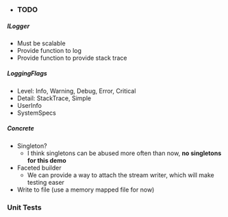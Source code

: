 - ### TODO

##### ILogger

- Must be scalable
- Provide function to log
- Provide function to provide stack trace

##### LoggingFlags

- Level: Info, Warning, Debug, Error, Critical
- Detail: StackTrace, Simple
- UserInfo
- SystemSpecs

##### Concrete

- Singleton?
  - I think singletons can be abused more often than now, **no singletons for this demo**
- Faceted builder
  - We can provide a way to attach the stream writer, which will make testing easer
- Write to file (use a memory mapped file for now)

### Unit Tests



